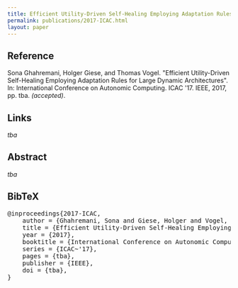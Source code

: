 ```yaml
---
title: Efficient Utility-Driven Self-Healing Employing Adaptation Rules for Large Dynamic Architectures
permalink: publications/2017-ICAC.html
layout: paper
---
```


## Reference
Sona Ghahremani, Holger Giese, and Thomas Vogel. "Efficient Utility-Driven Self-Healing Employing Adaptation Rules for Large Dynamic Architectures". In: International Conference on Autonomic Computing. ICAC '17. IEEE, 2017, pp. tba. _(accepted)_.

## Links
_tba_

## Abstract
_tba_

## BibTeX

<div class="bibtex">
<pre>@inproceedings{2017-ICAC,
    author = {Ghahremani, Sona and Giese, Holger and Vogel, Thomas},
    title = {Efficient Utility-Driven Self-Healing Employing Adaptation Rules for Large Dynamic Architectures},
    year = {2017},
    booktitle = {International Conference on Autonomic Computing},
    series = {ICAC~'17},
    pages = {tba},
    publisher = {IEEE},
    doi = {tba},
}</pre>
</div>
